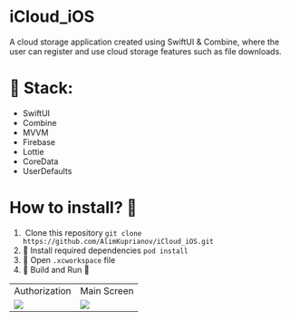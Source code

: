 # iCloud_iOS

A cloud storage application created using SwiftUI & Combine, where the user can register and use cloud storage features such as file downloads.

# 📲 Stack:
- SwiftUI
- Combine
- MVVM
- Firebase
- Lottie 
- CoreData
- UserDefaults

# How to install? 🤔
1. ️ Clone this repository
`git clone https://github.com/AlimKuprianov/iCloud_iOS.git`
2. 💽 Install required dependencies
`pod install`
3. 🍾 Open `.xcworkspace` file
4. 🔨 Build and Run 🏃


<table>
  <tr>
    <td>Authorization</td>
    <td>Main Screen</td>
  </tr>
  <tr>
    <td><img src="https://user-images.githubusercontent.com/44450208/191445742-d29e1534-cc3e-4e9c-8319-54914d8d16c6.jpeg"></td>
    <td><img src="https://user-images.githubusercontent.com/44450208/191445895-b9c58aca-78cb-4aba-a3ba-e8f2bff9e1af.jpeg"></td>

  </tr>
 
 </table>
